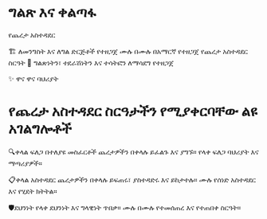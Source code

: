 # ግልጽ እና ቀልጣፋ
የጨረታ አስተዳደር

🏗️ ለመንግስት እና ለግል ድርጅቶች የተዘጋጀ ሙሉ በሙሉ በአማርኛ የተዘጋጀ የጨረታ አስተዳደር ስርዓት
🌟 ግልጽነትን፣ ተደራሽነትን እና ተሳትፎን ለማሳደግ የተዘጋጀ

✨ ዋና ዋና ባህሪያት

# የጨረታ አስተዳደር ስርዓታችን የሚያቀርባቸው ልዩ አገልግሎቶች

🔍ቀላል ፍለጋ
በተለያዩ መስፈርቶች ጨረታዎችን በቀላሉ ይፈልጉ እና ያግኙ። የላቀ ፍለጋ ባህሪያት እና ማጣሪያዎች።

📋ቀላል አስተዳደር
ጨረታዎችን በቀላሉ ይፍጠሩ፣ ያስተዳድሩ እና ይከታተሉ። ሙሉ የሰነድ አስተዳደር እና የሂደት ክትትል።

🛡️ደህንነት
የላቀ ደህንነት እና ግላዊነት ጥበቃ። ሙሉ በሙሉ የተመሰጠረ እና የተጠበቀ ስርዓት።
